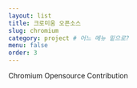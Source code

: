 ```yaml
---
layout: list
title: 크로미움 오픈소스
slug: chromium
category: project # 어느 메뉴 밑으로?
menu: false
order: 3
---
```

Chromium Opensource Contribution 